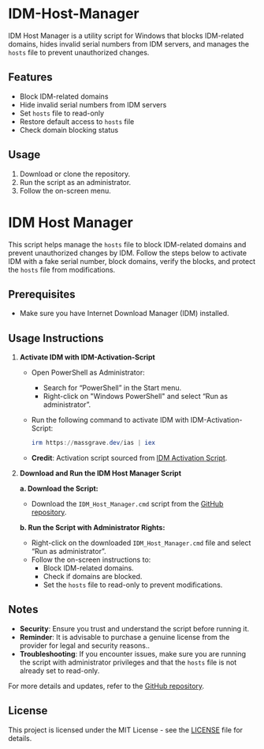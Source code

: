 # IDM-Host-Manager
IDM Host Manager is a utility script for Windows that blocks IDM-related domains, hides invalid serial numbers from IDM servers, and manages the `hosts` file to prevent unauthorized changes.

## Features
- Block IDM-related domains
- Hide invalid serial numbers from IDM servers
- Set `hosts` file to read-only
- Restore default access to `hosts` file
- Check domain blocking status

## Usage
1. Download or clone the repository.
2. Run the script as an administrator.
3. Follow the on-screen menu.
# IDM Host Manager

This script helps manage the `hosts` file to block IDM-related domains and prevent unauthorized changes by IDM. Follow the steps below to activate IDM with a fake serial number, block domains, verify the blocks, and protect the `hosts` file from modifications.

## Prerequisites

- Make sure you have Internet Download Manager (IDM) installed.
  
## Usage Instructions

1. **Activate IDM with IDM-Activation-Script**

   - Open PowerShell as Administrator:
     - Search for “PowerShell” in the Start menu.
     - Right-click on "Windows PowerShell" and select “Run as administrator”.

   - Run the following command to activate IDM with IDM-Activation-Script:
     ```powershell
     irm https://massgrave.dev/ias | iex
     ```

   - **Credit**: Activation script sourced from [IDM Activation Script](https://github.com/WindowsAddict/IDM-Activation-Script).

2. **Download and Run the IDM Host Manager Script**

   **a. Download the Script:**
   - Download the `IDM_Host_Manager.cmd` script from the [GitHub repository](https://github.com/shotanshu/IDM-Host-Manager).

   **b. Run the Script with Administrator Rights:**
   - Right-click on the downloaded `IDM_Host_Manager.cmd` file and select “Run as administrator”.
   - Follow the on-screen instructions to:
     - Block IDM-related domains.
     - Check if domains are blocked.
     - Set the `hosts` file to read-only to prevent modifications.

## Notes

- **Security**: Ensure you trust and understand the script before running it.
- **Reminder**: It is advisable to purchase a genuine license from the provider for legal and security reasons..
- **Troubleshooting**: If you encounter issues, make sure you are running the script with administrator privileges and that the `hosts` file is not already set to read-only.

For more details and updates, refer to the [GitHub repository](https://github.com/shotanshu/IDM-Host-Manager).

## License
This project is licensed under the MIT License - see the [LICENSE](LICENSE) file for details.
